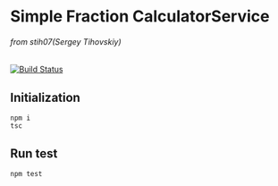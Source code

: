 # Simple Fraction CalculatorService
###### from stih07(Sergey Tihovskiy)
[![Build Status](https://travis-ci.com/STih07/simple-fraction-calculator.svg?token=4sxUCNQVjsYCu7hp8seY&branch=master)](https://travis-ci.com/STih07/simple-fraction-calculator)
## Initialization
``` 
npm i
tsc
```
## Run test
```
npm test
```

